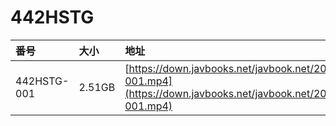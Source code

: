 # 442HSTG

| 番号 | 大小 | 地址 |
| :--- | :--- | :--- |
| 442HSTG-001 | 2.51GB | [https://down.javbooks.net/javbook.net/2020/06/23/442HSTG-001.mp4](https://down.javbooks.net/javbook.net/2020/06/23/442HSTG-001.mp4) |


